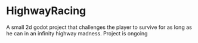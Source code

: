 # HighwayRacing

A small 2d godot project that challenges the player to survive for as long as he can in an infinity highway madness. Project is ongoing
